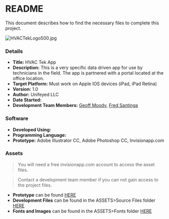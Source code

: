 # README #

This document describes how to find the necessary files to complete this project.

![HVACTekLogo500.jpg](https://bitbucket.org/repo/LE8zgk/images/1028478546-HVACTekLogo500.jpg)

### Details ###

* __Title:__ HVAC Tek App
* __Description:__  This is a very specific data driven app for use by technicians in the field.  The app is partnered with a portal located at the office location.
* __Target Platform:__ Must work on Apple IOS devices (iPad, iPad Retina)
* __Version:__ 1.0
* __Author:__ Unifeyed LLC
* __Date Started:__ 
* __Development Team Members:__ [Geoff Moody](mailto:gmoody@unifeyed.com), [Fred Santinga](mailto:fsantinga@unifeyed.com)

### Software ###

* __Developed Using:__ 
* __Programming Language:__ 
* __Prototype:__ Adobe Illustrator CC, Adobe Photoshop CC, Invisionapp.com

### Assets ###

>You will need a free invisionapp.com account to access the asset files. 

>Contact a development team member if you can not gain access to the project files.

* __Prototype__ can be found [HERE](https://invis.io/A95IC70WB)
* __Development Files__ can be found in the ASSETS>Source Files folder [HERE](https://projects.invisionapp.com/d/main#/projects/5780224/assets)
* __Fonts and Images__ can be found in the ASSETS>Fonts folder [HERE](https://projects.invisionapp.com/d/main#/projects/5780224/assets)